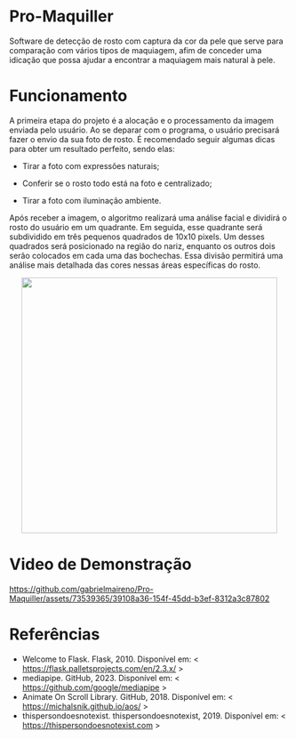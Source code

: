 # Pro-Maquiller

  Software de detecção de rosto com captura da cor da pele que serve para comparação com vários tipos de maquiagem, afim de conceder uma idicação que possa ajudar a encontrar a maquiagem mais natural à pele.

# Funcionamento

  A primeira etapa do projeto é a alocação e o processamento da imagem enviada pelo usuário. Ao se deparar com o programa, o usuário precisará fazer o envio da sua foto de rosto. É recomendado seguir algumas dicas para obter um resultado perfeito, sendo elas:

  - Tirar a foto com expressões naturais;

  - Conferir se o rosto todo está na foto e centralizado;

  - Tirar a foto com iluminação ambiente.

Após receber a imagem, o algoritmo realizará uma análise facial e dividirá o rosto do usuário em um quadrante. Em seguida, esse quadrante será subdividido em três pequenos quadrados de 10x10 pixels. Um desses quadrados será posicionado na região do nariz, enquanto os outros dois serão colocados em cada uma das bochechas. Essa divisão permitirá uma análise mais   detalhada das cores nessas áreas específicas do rosto.

<p align="center">
  <img width="460" src="https://github.com/gabrielmaireno/Pro-Maquiller/assets/73539365/a8305071-704d-4dfe-8850-8cae0427581e">
</p>

# Video de Demonstração

https://github.com/gabrielmaireno/Pro-Maquiller/assets/73539365/39108a36-154f-45dd-b3ef-8312a3c87802

# Referências

+ Welcome to Flask. Flask, 2010. Disponível em: < https://flask.palletsprojects.com/en/2.3.x/ >
+ mediapipe. GitHub, 2023. Disponível em: < https://github.com/google/mediapipe >
+ Animate On Scroll Library. GitHub, 2018. Disponível em: < https://michalsnik.github.io/aos/ >
+ thispersondoesnotexist. thispersondoesnotexist, 2019. Disponível em: < https://thispersondoesnotexist.com >
